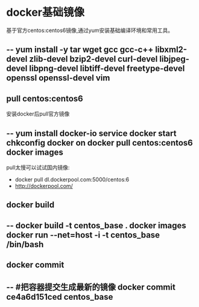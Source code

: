 
docker基础镜像
==================

基于官方centos:centos6镜像,通过yum安装基础编译环境和常用工具。

--
    yum install -y tar wget gcc gcc-c++ libxml2-devel zlib-devel bzip2-devel curl-devel libjpeg-devel libpng-devel libtiff-devel freetype-devel openssl openssl-devel vim
--

## pull centos:centos6

安装docker后pull官方镜像

--
    yum install docker-io
    service docker start
    chkconfig docker on
    docker pull centos:centos6
    docker images
--

pull太慢可以试试国内镜像:

 * docker pull dl.dockerpool.com:5000/centos:6
 * http://dockerpool.com/

## docker build

--
    docker build -t centos_base .
    docker images
    docker run --net=host -i -t centos_base /bin/bash
--

## docker commit

--
    #把容器提交生成最新的镜像
    docker commit ce4a6d151ced centos_base
--
